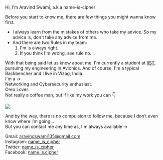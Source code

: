 Hi, I’m Aravind Swami, a.k.a name-is-cipher  
  
Before you start to know me, there are few things you might wanna know first.
  
- I always learn from the mistakes of others who take my advice. So my advice is, don't take any advice from me.
- And there are two Rules in my team:  
   1. I'm is always right.
   2. If you think I'm wrong, see rule no. i.  

With that being said let us know about me, I'm currently a student at [IIST](https://en.wikipedia.org/wiki/Indian_Institute_of_Space_Science_and_Technology), pursuing my engineering in Avionics. And of course, I'm a typical Backbencher and I live in Vizag, India.  
I'm a ->  
Networking and Cybersecurity enthusiast.  
Oreo Lover.  
Not really a coffee man, but if like my work you can 👇   
  
<a href="https://www.buymeacoffee.com/name.is.cipher"><img src="https://img.buymeacoffee.com/button-api/?text=Buy me a coffee&emoji=&slug=name.is.cipher&button_colour=5F7FFF&font_colour=ffffff&font_family=Cookie&outline_colour=000000&coffee_colour=FFDD00"></a> 

And by the way, there is no compulsion to follow me, because I don’t even know where I’m going...  
But you can contact me any time as, I'm always available ->
  
Gmail: aravindswami135@gmail.com  
Instagram: [name_is_cipher](https://www.instagram.com/name_is_cipher)   
Twitter: [name_is_cipher](https://twitter.com/name_is_cipher)  
Facebook: [name.is.cipher](https://www.facebook.com/name.is.cipher)  

<!---
name-is-cipher/name-is-cipher is a ✨ special ✨ repository because its `README.md` (this file) appears on your GitHub profile.
You can click the Preview link to take a look at your changes.
--->
